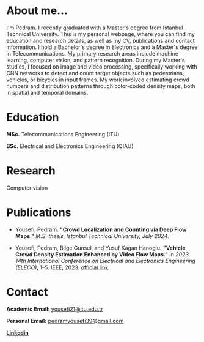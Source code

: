 # About me...
I'm Pedram. I recently graduated with a Master's degree from Istanbul Technical University. This is my personal webpage, where you can find my education and research details, as well as my CV, publications and contact information. I hold a Bachelor's degree in Electronics and a Master's degree in Telecommunications. My primary research areas include machine learning, computer vision, and pattern recognition. During my Master's studies, I focused on image and video processing, specifically working with CNN networks to detect and count target objects such as pedestrians, vehicles, or bicycles in input frames. My work involved estimating crowd numbers and distribution patterns through color-coded density maps, both in spatial and temporal domains.



# Education
**MSc.** Telecommunications Engineering (ITU)

**BSc.** Electrical and Electronics Engineering (QIAU)



          

# Research
Computer vision




# Publications

* Yousefi, Pedram. **"Crowd Localization and Counting via Deep Flow Maps."** *M.S. thesis, Istanbul Technical University, July 2024*.

* Yousefi, Pedram, Bilge Gunsel, and Yusuf Kagan Hanoglu. **"Vehicle Crowd Density Estimation Enhanced by Video Flow Maps."** In *2023 14th International Conference on Electrical and Electronics Engineering (ELECO)*, 1–5. IEEE, 2023. [official link](http://www.eleco.org.tr/ELECO2023/eleco2023-papers/103.pdf)


# Contact

**Academic Email:** yousefi21@itu.edu.tr

**Personal Email:** pedramyousefi39@gmail.com

**[Linkedin](linkedin.com/in/pedram-yousefi-9b2139197/)**

